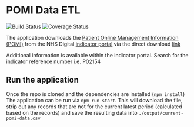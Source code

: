 # POMI Data ETL

[![Build Status](https://travis-ci.org/nhsuk/pomi-data-etl.svg?branch=master)](https://travis-ci.org/nhsuk/pomi-data-etl)
[![Coverage Status](https://coveralls.io/repos/github/nhsuk/pomi-data-etl/badge.svg?branch=master)](https://coveralls.io/github/nhsuk/pomi-data-etl?branch=master)

The application downloads the
[Patient Online Management Information (POMI)](http://content.digital.nhs.uk/pomi)
from the NHS Digital [indicator portal](https://indicators.hscic.gov.uk/)
via the direct download
[link](https://indicators.hscic.gov.uk/download/PHF10/Data/BOOK_CANCEL_APPOINTMENTS_POMI.csv)

Additional information is available within the indicator portal. Search for
the indicator reference number i.e. P02154

## Run the application

Once the repo is cloned and the dependencies are installed (`npm install`)
The application can be run via `npm run start`. This will download the file,
strip out any records that are not for the current latest period (calculated
based on the records) and save the resulting data into
`./output/current-pomi-data.csv`

